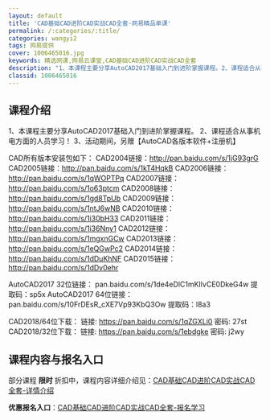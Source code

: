 ```yaml
---
layout: default
title: 'CAD基础CAD进阶CAD实战CAD全套-网易精品单课'
permalink: /:categories/:title/
categories: wangyi2
tags: 网易提供
cover: 1006465016.jpg
keywords: 精选网课,网易云课堂,CAD基础CAD进阶CAD实战CAD全套
description: "1、本课程主要分享AutoCAD2017基础入门到进阶掌握课程。2、课程适合从事机电方面的人员学习！3、活动期间，另赠【AutoCAD各版本软件+注册机】CAD所有版本安装包如下：CAD20"
classid: 1006465016
---
```


## 课程介绍

1、本课程主要分享AutoCAD2017基础入门到进阶掌握课程。
2、课程适合从事机电方面的人员学习！
3、活动期间，另赠【AutoCAD各版本软件+注册机】

CAD所有版本安装包如下：
CAD2004链接：http://pan.baidu.com/s/1jG93grG
CAD2005链接：http://pan.baidu.com/s/1kT4HqkB
CAD2006链接：http://pan.baidu.com/s/1qWOPTPq
CAD2007链接：http://pan.baidu.com/s/1o63ptcm
CAD2008链接：http://pan.baidu.com/s/1gd8TpUb
CAD2009链接：http://pan.baidu.com/s/1ntJ6wNB
CAD2010链接：http://pan.baidu.com/s/1i30bH33
CAD2011链接：http://pan.baidu.com/s/1i36Nny1
CAD2012链接：http://pan.baidu.com/s/1mgxnGCw
CAD2013链接：http://pan.baidu.com/s/1eQGwPc2
CAD2014链接：http://pan.baidu.com/s/1dDuKhNF
CAD2015链接：http://pan.baidu.com/s/1dDv0ehr

AutoCAD2017 32位链接：
pan.baidu.com/s/1de4eDlC1mKIlvCE0DkeG4w    提取码：sp5x 
AutoCAD2017 64位链接：
pan.baidu.com/s/10FrDEsR_cXE7Vp93KbQ3Ow  提取码：l8a3

CAD2018/64位下载：
链接: https://pan.baidu.com/s/1qZGXLi0  密码: 27st
CAD2018/32位下载：
链接: https://pan.baidu.com/s/1ebdgke   密码: j2wy

## 课程内容与报名入口

部分课程 **限时** 折扣中，课程内容详细介绍见：[CAD基础CAD进阶CAD实战CAD全套-详情介绍](https://study.163.com/course/introduction/1006465016.htm?share=1&shareId=1025206652&utm_campaign=share&utm_medium=iphoneShare&utm_source=&utm_u=1025206652)

**优惠报名入口**：[CAD基础CAD进阶CAD实战CAD全套-报名学习](https://study.163.com/course/introduction/1006465016.htm?share=1&shareId=1025206652&utm_campaign=share&utm_medium=iphoneShare&utm_source=&utm_u=1025206652)

